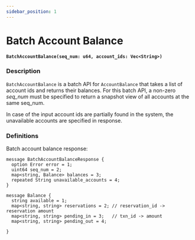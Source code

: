 ```yaml
---
sidebar_position: 1
---
```


# Batch Account Balance

**`BatchAccountBalance(seq_num: u64, account_ids: Vec<String>)`**

### Description

`BatchAccountBalance` is a batch API for `AccountBalance` that takes a list of account ids and returns their balances.
For this batch API, a non-zero *seq_num* must be specified to return a snapshot view of all accounts at the same seq_num.

In case of the input account ids are partially found in the system, the unavailable accounts are specified in response. 

### Definitions

Batch account balance response:
```protobuf3
message BatchAccountBalanceResponse {
  option Error error = 1;
  uint64 seq_num = 2;
  map<string, Balance> balances = 3;
  repeated String unavailable_accounts = 4;
}

message Balance {
  string available = 1;
  map<string, string> reservations = 2; // reservation_id -> reservation amount
  map<string, string> pending_in = 3;   // txn_id -> amount
  map<string, string> pending_out = 4;

}